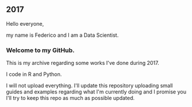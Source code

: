 ## 2017

Hello everyone,

my name is Federico and I am a Data Scientist.

### Welcome to my GitHub.

This is my archive regarding some works I've done during 2017. 

I code in R and Python.

I will not upload everything. I'll update this repository uploading small guides and examples regarding what I'm currently doing and I promise you I'll try to keep this repo as much as possible updated.


